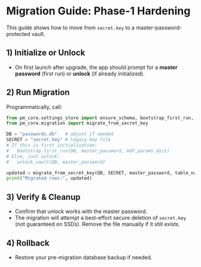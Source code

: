 # Migration Guide: Phase-1 Hardening

This guide shows how to move from `secret.key` to a master-password-protected vault.

## 1) Initialize or Unlock
- On first launch after upgrade, the app should prompt for a **master password** (first run) or **unlock** (if already initialized).

## 2) Run Migration
Programmatically, call:
```python
from pm_core.settings_store import ensure_schema, bootstrap_first_run, unlock_vault
from pm_core.migration import migrate_from_secret_key

DB = "passwords.db"   # adjust if needed
SECRET = "secret.key" # legacy key file
# If this is first initialization:
#   bootstrap_first_run(DB, master_password, kdf_params_dict)
# Else, just unlock:
#   unlock_vault(DB, master_password)

updated = migrate_from_secret_key(DB, SECRET, master_password, table_name="passwords", encrypted_fields=("password","recovery_codes"), id_column="id")
print("Migrated rows:", updated)
```

## 3) Verify & Cleanup
- Confirm that unlock works with the master password.
- The migration will attempt a best-effort secure deletion of `secret.key` (not guaranteed on SSDs). Remove the file manually if it still exists.

## 4) Rollback
- Restore your pre-migration database backup if needed.
